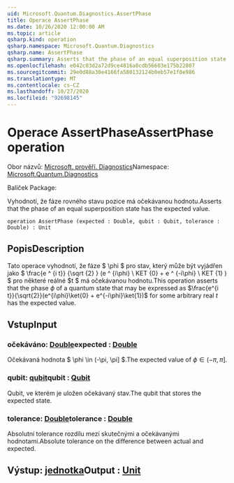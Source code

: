 ```yaml
---
uid: Microsoft.Quantum.Diagnostics.AssertPhase
title: Operace AssertPhase
ms.date: 10/26/2020 12:00:00 AM
ms.topic: article
qsharp.kind: operation
qsharp.namespace: Microsoft.Quantum.Diagnostics
qsharp.name: AssertPhase
qsharp.summary: Asserts that the phase of an equal superposition state has the expected value.
ms.openlocfilehash: e042c03d2a72d9ce4816a8cdb56603e175b22807
ms.sourcegitcommit: 29e0d88a30e4166fa580132124b0eb57e1f0e986
ms.translationtype: MT
ms.contentlocale: cs-CZ
ms.lasthandoff: 10/27/2020
ms.locfileid: "92698145"
---
```

# <a name="assertphase-operation"></a><span data-ttu-id="89318-102">Operace AssertPhase</span><span class="sxs-lookup"><span data-stu-id="89318-102">AssertPhase operation</span></span>

<span data-ttu-id="89318-103">Obor názvů: [Microsoft. prověří. Diagnostics](xref:Microsoft.Quantum.Diagnostics)</span><span class="sxs-lookup"><span data-stu-id="89318-103">Namespace: [Microsoft.Quantum.Diagnostics](xref:Microsoft.Quantum.Diagnostics)</span></span>

<span data-ttu-id="89318-104">Balíček [](https://nuget.org/packages/)</span><span class="sxs-lookup"><span data-stu-id="89318-104">Package: [](https://nuget.org/packages/)</span></span>


<span data-ttu-id="89318-105">Vyhodnotí, že fáze rovného stavu pozice má očekávanou hodnotu.</span><span class="sxs-lookup"><span data-stu-id="89318-105">Asserts that the phase of an equal superposition state has the expected value.</span></span>

```qsharp
operation AssertPhase (expected : Double, qubit : Qubit, tolerance : Double) : Unit
```


## <a name="description"></a><span data-ttu-id="89318-106">Popis</span><span class="sxs-lookup"><span data-stu-id="89318-106">Description</span></span>

<span data-ttu-id="89318-107">Tato operace vyhodnotí, že fáze $ \phi $ pro stav, který může být vyjádřen jako $ \frac{e ^ {i t}} {\sqrt {2} } (e ^ {i\phi} \ KET {0} + e ^ {-i\phi} \ KET {1} ) $ pro některé reálné $t $ má očekávanou hodnotu.</span><span class="sxs-lookup"><span data-stu-id="89318-107">This operation asserts that the phase $\phi$ of a quantum state that may be expressed as $\frac{e^{i t}}{\sqrt{2}}(e^{i\phi}\ket{0} + e^{-i\phi}\ket{1})$ for some arbitrary real $t$ has the expected value.</span></span>

## <a name="input"></a><span data-ttu-id="89318-108">Vstup</span><span class="sxs-lookup"><span data-stu-id="89318-108">Input</span></span>

### <a name="expected--double"></a><span data-ttu-id="89318-109">očekáváno: [Double](xref:microsoft.quantum.lang-ref.double)</span><span class="sxs-lookup"><span data-stu-id="89318-109">expected : [Double](xref:microsoft.quantum.lang-ref.double)</span></span>

<span data-ttu-id="89318-110">Očekávaná hodnota $ \phi \in (-\pi, \pi] $.</span><span class="sxs-lookup"><span data-stu-id="89318-110">The expected value of $\phi \in (-\pi,\pi]$.</span></span>


### <a name="qubit--qubit"></a><span data-ttu-id="89318-111">qubit: [qubit](xref:microsoft.quantum.lang-ref.qubit)</span><span class="sxs-lookup"><span data-stu-id="89318-111">qubit : [Qubit](xref:microsoft.quantum.lang-ref.qubit)</span></span>

<span data-ttu-id="89318-112">Qubit, ve kterém je uložen očekávaný stav.</span><span class="sxs-lookup"><span data-stu-id="89318-112">The qubit that stores the expected state.</span></span>


### <a name="tolerance--double"></a><span data-ttu-id="89318-113">tolerance: [Double](xref:microsoft.quantum.lang-ref.double)</span><span class="sxs-lookup"><span data-stu-id="89318-113">tolerance : [Double](xref:microsoft.quantum.lang-ref.double)</span></span>

<span data-ttu-id="89318-114">Absolutní tolerance rozdílu mezi skutečnými a očekávanými hodnotami.</span><span class="sxs-lookup"><span data-stu-id="89318-114">Absolute tolerance on the difference between actual and expected.</span></span>



## <a name="output--unit"></a><span data-ttu-id="89318-115">Výstup: [jednotka](xref:microsoft.quantum.lang-ref.unit)</span><span class="sxs-lookup"><span data-stu-id="89318-115">Output : [Unit](xref:microsoft.quantum.lang-ref.unit)</span></span>


